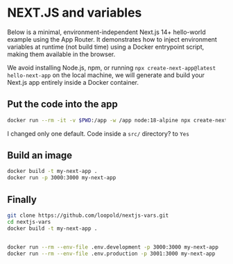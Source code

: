 # NEXT.JS and variables

Below is a minimal, environment-independent Next.js 14+ hello-world example using the App Router. It demonstrates how to inject environment variables at runtime (not build time) using a Docker entrypoint script, making them available in the browser.

We avoid installing Node.js, npm, or running `npx create-next-app@latest hello-next-app` on the local machine, we will generate and build your Next.js app entirely inside a Docker container.

## Put the code into the app

```sh
docker run --rm -it -v $PWD:/app -w /app node:18-alpine npx create-next-app@latest hello-next-app
```
I changed only one default. Code inside a `src/` directory? to `Yes`

## Build an image

```sh
docker build -t my-next-app .
docker run -p 3000:3000 my-next-app
```

## Finally

```sh
git clone https://github.com/loopold/nextjs-vars.git
cd nextjs-vars
docker build -t my-next-app .


docker run --rm --env-file .env.development -p 3000:3000 my-next-app
docker run --rm --env-file .env.production -p 3001:3000 my-next-app
```
